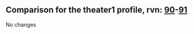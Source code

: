## Comparison for the theater1 profile, rvn: [90](https://github.com/PRO100KatYT/FortniteProfileRevisions/tree/main/profiles/theater1/90%20theater1.json)-[91](https://github.com/PRO100KatYT/FortniteProfileRevisions/tree/main/profiles/theater1/91%20theater1.json)

No changes
